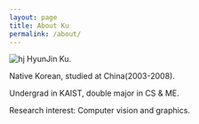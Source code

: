```yaml
---
layout: page
title: About Ku
permalink: /about/
---
```

![hj]({{"/assets/hj.jpg"|absolute_url}})
HyunJin Ku.

Native Korean, studied at China(2003-2008).

Undergrad in KAIST, double major in CS & ME.

Research interest: Computer vision and graphics.

